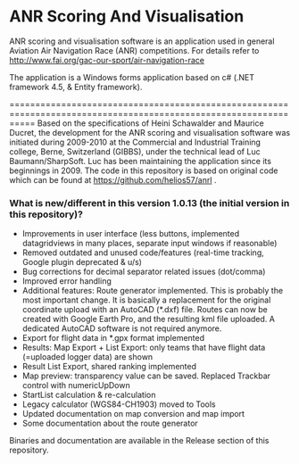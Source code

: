 # ANR Scoring And Visualisation
ANR scoring and visualisation software is an application used in general Aviation Air Navigation Race (ANR) competitions.
For details refer to http://www.fai.org/gac-our-sport/air-navigation-race

The application is a Windows forms application based on c# (.NET framework 4.5, & Entity framework).

=================================================================================================================
Based on the specifications of Heini Schawalder and Maurice Ducret, the development for the ANR scoring and visualisation 
software was initiated during 2009-2010 at the Commercial and Industrial Training college, Berne, Switzerland (GIBBS), 
under the technical lead of Luc Baumann/SharpSoft. Luc has been maintaining the application since its beginnings in 2009.
The code in this repository is based on original code which can be found at https://github.com/helios57/anrl .
 
### What is new/different in this version 1.0.13 (the initial version in this repository)?
- Improvements in user interface (less buttons, implemented datagridviews in many places, separate input windows if reasonable)
- Removed outdated and unused code/features (real-time tracking, Google plugin deprecated & u/s)
- Bug corrections for decimal separator related issues (dot/comma)
- Improved error handling
- Additional features: Route generator implemented. This is probably the most important change.
  It is basically a replacement for the original coordinate upload with an AutoCAD (*.dxf) file. Routes can now be created with Google Earth Pro,
  and the resulting kml file uploaded. A dedicated AutoCAD software is not required anymore.
- Export for flight data in *.gpx format implemented
- Results: Map Export + List Export: only teams that have flight data (=uploaded logger data) are shown 
- Result List Export, shared ranking implemented
- Map preview: transparency value can be saved. Replaced Trackbar control with numericUpDown
- StartList calculation & re-calculation
- Legacy calculator (WGS84-CH1903) moved to Tools
- Updated documentation on map conversion and map import
- Some documentation about the route generator

Binaries and documentation are available in the Release section of this repository.